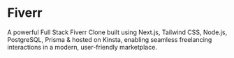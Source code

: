 # Fiverr
A powerful Full Stack Fiverr Clone built using Next.js, Tailwind CSS, Node.js, PostgreSQL, Prisma &amp; hosted on Kinsta, enabling seamless freelancing interactions in a modern, user-friendly marketplace.
